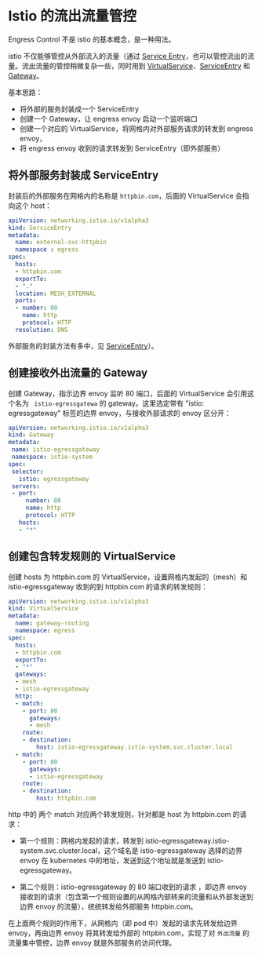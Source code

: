 <!-- toc -->
# Istio 的流出流量管控

Engress Control 不是 istio 的基本概念，是一种用法。

istio 不仅能够管控从外部流入的流量（通过 [Service Entry](./entry.md)，也可以管控流出的流量。流出流量的管控稍微复杂一些，同时用到 [VirtualService](./vsvc.md)、[ServiceEntry](./entry.md) 和 [Gateway](./gateway.md)。

基本思路：

* 将外部的服务封装成一个 ServiceEntry
* 创建一个 Gateway，让 engress envoy 启动一个监听端口
* 创建一个对应的 VirtualService，将网格内对外部服务请求的转发到 engress envoy，
* 将 engress envoy 收到的请求转发到 ServiceEntry（即外部服务）

## 将外部服务封装成 ServiceEntry

封装后的外部服务在网格内的名称是 `httpbin.com`，后面的 VirtualService 会指向这个 host：

```yaml
apiVersion: networking.istio.io/v1alpha3
kind: ServiceEntry
metadata:
  name: external-svc-httpbin
  namespace : egress
spec:
  hosts:
  - httpbin.com
  exportTo:
  - "."
  location: MESH_EXTERNAL
  ports:
  - number: 80
    name: http
    protocol: HTTP
  resolution: DNS
```

外部服务的封装方法有多中，见 [ServiceEntry](./entry.md)）。

## 创建接收外出流量的 Gateway

创建 Gateway，指示边界 envoy 监听 80 端口，后面的 VirtualService 会引用这个名为 ` istio-egressgatewa` 的 gateway。这里选定带有 "istio: egressgateway" 标签的边界 envoy，与接收外部请求的 envoy 区分开：


```yaml
apiVersion: networking.istio.io/v1alpha3
kind: Gateway
metadata:
 name: istio-egressgateway
 namespace: istio-system
spec:
 selector:
   istio: egressgateway
 servers:
 - port:
     number: 80
     name: http
     protocol: HTTP
   hosts:
   - "*"
```

## 创建包含转发规则的 VirtualService

创建 hosts 为 httpbin.com 的 VirtualService，设置网格内发起的（mesh）和 istio-egressgateway 收到的到 httpbin.com 的请求的转发规则：


```yaml
apiVersion: networking.istio.io/v1alpha3
kind: VirtualService
metadata:
  name: gateway-routing
  namespace: egress
spec:
  hosts:
  - httpbin.com
  exportTo:
  - "*"
  gateways:
  - mesh
  - istio-egressgateway
  http:
  - match:
    - port: 80
      gateways:
      - mesh
    route:
    - destination:
        host: istio-egressgateway.istio-system.svc.cluster.local
  - match:
    - port: 80
      gateways:
      - istio-egressgateway
    route:
    - destination:
        host: httpbin.com
```

http 中的 两个 match 对应两个转发规则，针对都是 host 为 httpbin.com 的请求：

* 第一个规则：网格内发起的请求，转发到 istio-egressgateway.istio-system.svc.cluster.local，这个域名是 istio-egressgateway 选择的边界 envoy 在 kubernetes 中的地址，发送到这个地址就是发送到 istio-egressgateway。

* 第二个规则：istio-egressgateway 的 80 端口收到的请求 ，即边界 envoy 接收到的请求（包含第一个规则设置的从网格内部转来的流量和从外部发送到边界 envoy 的流量），统统转发给外部服务 httpbin.com。

在上面两个规则的作用下，从网格内（即 pod 中）发起的请求先转发给边界 envoy，再由边界 envoy 将其转发给外部的 httpbin.com，实现了对 `外出流量` 的流量集中管控，边界 envoy 就是外部服务的访问代理。

